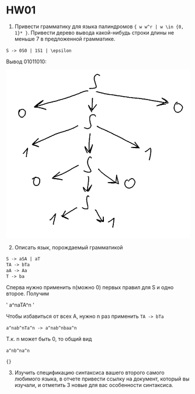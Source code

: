 # HW01

1. Привести грамматику для языка палиндромов `{ w w^r | w \in {0, 1}* }`. Привести дерево вывода какой-нибудь строки длины не меньше 7 в предложенной грамматике. 


`S -> 0S0 | 1S1 | \epsilon`


Вывод 01011010:

![alt text for screen readers](t1.png "Text to show on mouseover")

2. Описать язык, порождаемый грамматикой 
  ``` 
  S -> aSA | aT 
  TA -> bTa
  aA -> Aa
  T -> ba
  ```

Сперва нужно применить n(можно 0) первых правил для S и одно второе. Получим

' a^naTA^n '

Чтобы избавиться от всех A, нужно n раз применить ```TA -> bTa```

```a^nab^nTa^n -> a^nab^nbaa^n```

Т.к. n может быть 0, то общий вид

```a^nb^na^n```



  ```
  {}
  ```
  
3. Изучить спецификацию синтаксиса вашего второго самого любимого языка, в отчете привести ссылку на документ, который вы изучали, и отметить 3 новые для вас особенности синтаксиса. 

